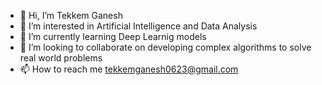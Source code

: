 - 👋 Hi, I’m Tekkem Ganesh
- 👀 I’m interested in Artificial Intelligence and Data Analysis
- 🌱 I’m currently learning Deep Learnig models 
- 💞️ I’m looking to collaborate on developing complex algorithms to solve real world problems
- 📫 How to reach me tekkemganesh0623@gmail.com

<!---
ganeshtekkem/ganeshtekkem is a ✨ special ✨ repository because its `README.md` (this file) appears on your GitHub profile.
You can click the Preview link to take a look at your changes.
--->

